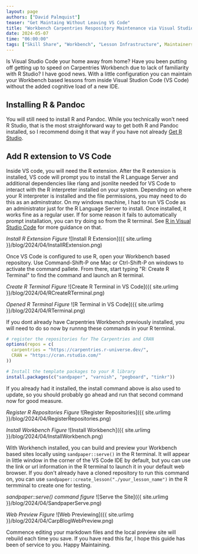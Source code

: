 ```yaml
---
layout: page
authors: ["David Palmquist"]
teaser: "Get Maintaing Without Leaving VS Code"
title: "Workbench Carpentries Respository Maintenance via Visual Studio Code"
date: 2024-05-07
time: "06:00:00"
tags: ["Skill Share", "Workbench", "Lesson Infrastructure", Maintainers]
---
```


Is Visual Studio Code your home away from home?  Have you been putting off getting up to speed on Carpentries Workbench due to lack of familiarity with R Studio?  I have good news. With a little configuration you can maintain your Workbench based lessons from inside Visual Studion Code (VS Code) without the added cognitive load of a new IDE.

## Installing R & Pandoc
You will still need to install R and Pandoc.  While you technically won't need R Studio, that is the most straighforward way to get both R and Pandoc installed, so I recommend doing it that way if you have not already [Get R Studio](https://posit.co/download/rstudio-desktop/).

## Add R extension to VS Code
Inside VS code, you will need the R extension.  After the R extension is installed, VS code will prompt you to install the R Language Server and additional dependencies like rlang and jsonlite needed for VS Code to interact with the R interpreter installed on your system. Depending on where your R interpreter is installed and the file permissions, you may need to do this as an adminstrator.  On my windows machine, I had to run VS Code as an administrator just for the R Language Server to install.  Once installed, it works fine as a regular user. If for some reason it fails to automatically prompt installation, you can try doing so from the R terminal. See [R in Visual Studio Code](https://code.visualstudio.com/docs/languages/r) for more guidance on that.

_Install R Extension Figure_
![Install R Extension]({{ site.urlimg }}/blog/2024/04/InstallRExtension.png)

Once VS Code is configured to use R, open your Workbench based repository.  Use Command-Shift-P one Mac or Ctrl-Shift-P on windows to activate the command pallete.  From there, start typing "R: Create R Terminal" to find the command and launch an R terminal.

_Create R Terminal Figure_
![Create R Terminal in VS Code]({{ site.urlimg }}/blog/2024/04/RCreateRTerminal.png)

_Opened R Terminal Figure_
![R Terminal in VS Code]({{ site.urlimg }}/blog/2024/04/RTerminal.png)

If you dont already have Carpentries Workbench previously installed, you will need to do so now by runnng these commands in your R terminal. 
```r
# register the repositories for The Carpentries and CRAN
options(repos = c(
  carpentries = "https://carpentries.r-universe.dev/",
  CRAN = "https://cran.rstudio.com/"
))

# Install the template packages to your R library
install.packages(c("sandpaper", "varnish", "pegboard", "tinkr"))
```
If you already had it installed, the install command above is also used to update, so you should probably go ahead and run that second command now for good measure.

_Register R Repositories Figure_
![Register Repositories]({{ site.urlimg }}/blog/2024/04/RegisterRepositories.png)

_Install Workbench Figure_
![Install Workbench]({{ site.urlimg }}/blog/2024/04/InstallWorkbench.png)

With Workhench installed, you can build and preview your Workbench based sites locally using `sandpaper::serve()` in the R terminal. It will appear in little window in the corner of the VS Code IDE by default, but you can use the link or url information in the R terminal to launch it in your default web browser. If you don't already have a cloned repository to run this command on, you can use `sandpaper::create_lesson("./your_lesson_name")` in the R termminal to create one for testing.

_sandpaper::serve() command figure_
![Serve the Site]({{ site.urlimg }}/blog/2024/04/SandpaperServe.png)

_Web Preview Figure_
![Web Previewing]({{ site.urlimg }}/blog/2024/04/CarpBlogWebPreview.png)

Commence editing your markdown files and the local preview site will rebuild each time you save.  If you have read this far, I hope this guide has been of service to you. Happy Maintaining.
